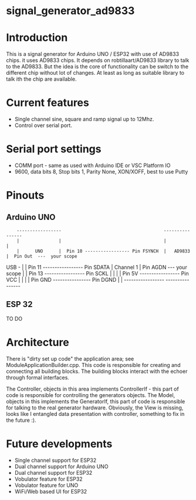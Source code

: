 # signal_generator_ad9833


# Introduction
This is a signal generator for Arduino UNO / ESP32 with use of AD9833 chips.
it uses AD9833 chips. It depends on robtillaart/AD9833 library to talk to the AD9833.
But the idea is the core of functionality can be switch to the different chip without lot of changes.
At least as long as suitable library to talk ith the chip are available.

# Current features

- Single channel sine, square and ramp signal up to 12Mhz.
- Control over serial port.

# Serial port settings

 - COMM port - same as used with Arduino IDE or VSC Platform IO
 - 9600, data bits 8, Stop bits 1, Parity None, XON/XOFF, best to use Putty

# Pinouts

## Arduino UNO


        -----------------                                       ----------------
        |               |                                       |              |
        |      UNO      |  Pin 10 ----------------- Pin FSYNCH  |   AD9833     |  Pin Out  ---  your scope
  USB - |               |  Pin 11 ----------------- Pin SDATA   |   Channel 1  |  Pin AGDN --- your scope
        |               |  Pin 13 ----------------- Pin SCKL    |              |
        |               |  Pin 5V ----------------- Pin VCC     |              |
        |               |  Pin GND ---------------- Pin DGND    |              |
        -----------------                                       ----------------

## ESP 32

TO DO

# Architecture

There is "dirty set up code" the application area; see ModuleApplicationBuilder.cpp.
This code is responsible for creating and connecting all building blocks.
The building blocks interact with the echoer through formal interfaces.

The Controller, objects in this area implements ControllerIf - this part of code is responsible for controlling the generators objects.
The Model, objects in this implements the GeneratorIf, this part of code is responsible for talking to the real generator hardware.
Obviously, the View is missing, looks like I entangled data presentation with controller, something to fix in the future :).

# Future developments

 - Single channel support for ESP32
 - Dual channel support for Arduino UNO
 - Dual channel support for ESP32
 - Vobulator feature for ESP32
 - Vobulator feature for UNO
 - WiFi/Web based UI for ESP32